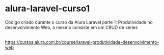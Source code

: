 # alura-laravel-curso1
Código criado durante o curso da Alura Laravel parte 1: Produtividade no desenvolvimento Web, o mesmo consiste em um CRUD de séries<br><br>

https://cursos.alura.com.br/course/laravel-produtividade-desenvolvimento-web
